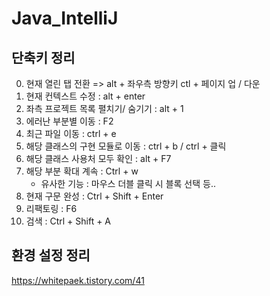 # Java_IntelliJ
## 단축키 정리
0. 현재 열린 탭 전환  =>  alt + 좌우측 방향키    ctl + 페이지 업 / 다운
1. 현재 컨텍스트 수정 : alt + enter
2. 좌측 프로젝트 목록 펼치기/ 숨기기 : alt + 1
3. 에러난 부분별 이동 : F2
4. 최근 파일 이동 : ctrl + e
5. 해당 클래스의 구현 모듈로 이동 : ctrl + b / ctrl + 클릭
6. 해당 클래스 사용처 모두 확인 : alt + F7
7. 해당 부분 확대 계속 : Ctrl + w
	- 유사한 기능 : 마우스 더블 클릭 시 블록 선택 등..
8. 현재 구문 완성 : Ctrl + Shift + Enter
9. 리팩토링 : F6
10. 검색 : Ctrl + Shift + A

## 환경 설정 정리
https://whitepaek.tistory.com/41
